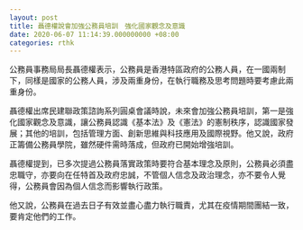 ```yaml
---
layout: post
title: 聶德權說會加強公務員培訓　強化國家觀念及意識
date: 2020-06-07 11:14:39.000000000 +08:00
categories: rthk
---
```


公務員事務局局長聶德權表示，公務員是香港特區政府的公務人員，在一國兩制下，同樣是國家的公務人員，涉及兩重身份，在執行職務及思考問題時要考慮此兩重身份。

聶德權出席民建聯政策諮詢系列圓桌會議時說，未來會加強公務員培訓，第一是強化國家觀念及意識，讓公務員認識《基本法》及《憲法》的憲制秩序，認識國家發展；其他的培訓，包括管理方面、創新思維與科技應用及國際視野。他又說，政府正籌備公務員學院，雖然硬件需時落成，但政府已開始增強培訓。

聶德權提到，已多次提過公務員落實政策時要符合基本理念及原則，公務員必須盡忠職守，亦要向在任特首及政府忠誠，不管個人信念及政治理念，亦不要令人覺得，公務員會因為個人信念而影響執行政策。

他又說，公務員在過去日子有效並盡心盡力執行職責，尤其在疫情期間團結一致，要肯定他們的工作。

